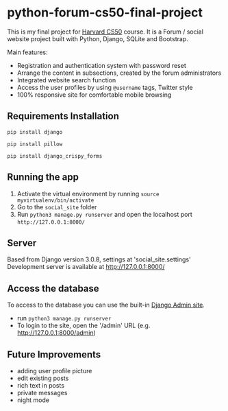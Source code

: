 # python-forum-cs50-final-project

This is my final project for [Harvard CS50](https://cs50.harvard.edu/x/2020/) course. It is a Forum / social website project built with Python, Django, SQLite and Bootstrap.

Main features:
- Registration and authentication system with password reset
- Arrange the content in subsections, created by the forum administrators
- Integrated website search function
- Access the user profiles by using `@username` tags, Twitter style
- 100% responsive site for comfortable mobile browsing

## Requirements Installation

`pip install django`

`pip install pillow`

`pip install django_crispy_forms`

## Running the app
1. Activate the virtual environment by running `source myvirtualenv/bin/activate`
2. Go to the `social_site` folder
3. Run `python3 manage.py runserver` and open the localhost port `http://127.0.0.1:8000/`

## Server
Based from Django version 3.0.8, settings at 'social_site.settings'
Development server is available at http://127.0.0.1:8000/

## Access the database
To access to the database you can use the built-in [Django Admin site](https://developer.mozilla.org/en-US/docs/Learn/Server-side/Django/Admin_site#:~:text=To%20login%20to%20the%20site,'ve%20entered%20your%20details).
- run `python3 manage.py runserver`
- To login to the site, open the '/admin' URL (e.g. http://127.0.0.1:8000/admin)

## Future Improvements
 * adding user profile picture
 * edit existing posts
 * rich text in posts
 * private messages
 * night mode

